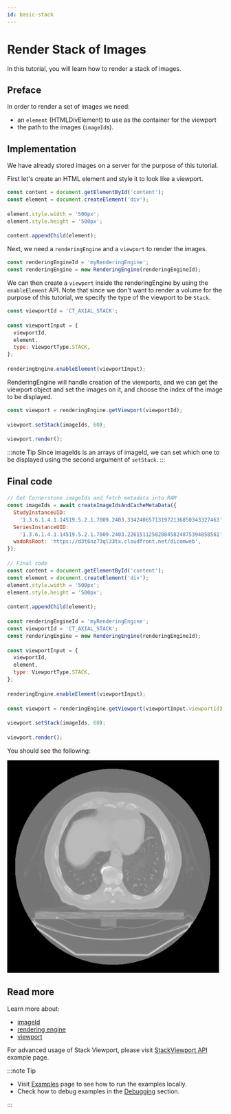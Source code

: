 ```yaml
---
id: basic-stack
---
```


# Render Stack of Images

In this tutorial, you will learn how to render a stack of images.

## Preface

In order to render a set of images we need:

- an `element` (HTMLDivElement) to use as the container for the viewport
- the path to the images (`imageId`s).

## Implementation

We have already stored images on a server for the purpose of this tutorial.

First let's create an HTML element and style it to look like a viewport.

```js
const content = document.getElementById('content');
const element = document.createElement('div');

element.style.width = '500px';
element.style.height = '500px';

content.appendChild(element);
```

Next, we need a `renderingEngine` and a `viewport` to render the images.

```js
const renderingEngineId = 'myRenderingEngine';
const renderingEngine = new RenderingEngine(renderingEngineId);
```

We can then create a `viewport` inside the renderingEngine by using the `enableElement` API. Note that since we don't want to render a volume for the
purpose of this tutorial, we specify the type of the viewport to be `Stack`.

```js
const viewportId = 'CT_AXIAL_STACK';

const viewportInput = {
  viewportId,
  element,
  type: ViewportType.STACK,
};

renderingEngine.enableElement(viewportInput);
```

RenderingEngine will handle creation of the viewports, and we can get the viewport object and set the images on it, and choose the index of the image to be displayed.

```js
const viewport = renderingEngine.getViewport(viewportId);

viewport.setStack(imageIds, 60);

viewport.render();
```

:::note Tip
Since imageIds is an arrays of imageId, we can set which one to be displayed using
the second argument of `setStack`.
:::

## Final code

```js
// Get Cornerstone imageIds and fetch metadata into RAM
const imageIds = await createImageIdsAndCacheMetaData({
  StudyInstanceUID:
    '1.3.6.1.4.1.14519.5.2.1.7009.2403.334240657131972136850343327463',
  SeriesInstanceUID:
    '1.3.6.1.4.1.14519.5.2.1.7009.2403.226151125820845824875394858561',
  wadoRsRoot: 'https://d3t6nz73ql33tx.cloudfront.net/dicomweb',
});

// Final code
const content = document.getElementById('content');
const element = document.createElement('div');
element.style.width = '500px';
element.style.height = '500px';

content.appendChild(element);

const renderingEngineId = 'myRenderingEngine';
const viewportId = 'CT_AXIAL_STACK';
const renderingEngine = new RenderingEngine(renderingEngineId);

const viewportInput = {
  viewportId,
  element,
  type: ViewportType.STACK,
};

renderingEngine.enableElement(viewportInput);

const viewport = renderingEngine.getViewport(viewportInput.viewportId);

viewport.setStack(imageIds, 60);

viewport.render();
```

You should see the following:

![](../assets/tutorial-basic-stack.png)

## Read more

Learn more about:

- [imageId](../concepts/cornerstone-core/imageId.md)
- [rendering engine](../concepts/cornerstone-core/renderingEngine.md)
- [viewport](../concepts/cornerstone-core/viewports.md)

For advanced usage of Stack Viewport, please visit <a href="/live-examples/stackAPI.html" target="_blank">StackViewport API</a> example page.

:::note Tip

- Visit [Examples](examples.md#run-examples-locally) page to see how to run the examples locally.
- Check how to debug examples in the [Debugging](examples.md#debugging) section.

:::
